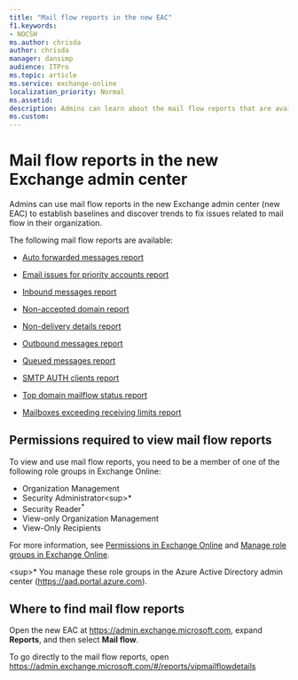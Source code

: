 ```yaml
---
title: "Mail flow reports in the new EAC"
f1.keywords:
- NOCSH
ms.author: chrisda
author: chrisda
manager: dansimp
audience: ITPro
ms.topic: article
ms.service: exchange-online
localization_priority: Normal
ms.assetid:
description: Admins can learn about the mail flow reports that are available in the new Exchange admin center.
ms.custom:
---
```


# Mail flow reports in the new Exchange admin center

Admins can use mail flow reports in the new Exchange admin center (new EAC) to establish baselines and discover trends to fix issues related to mail flow in their organization.

The following mail flow reports are available:

- [Auto forwarded messages report](mfr-auto-forwarded-messages-report.md)

- [Email issues for priority accounts report](mfr-email-issues-for-priority-accounts-report.md)

- [Inbound messages report](mfr-inbound-messages-and-outbound-messages-reports.md)

- [Non-accepted domain report](mfr-non-accepted-domain-report.md)

- [Non-delivery details report](mfr-non-delivery-details-report.md)

- [Outbound messages report](mfr-inbound-messages-and-outbound-messages-reports.md)

- [Queued messages report](mfr-queued-messages-report.md)

- [SMTP AUTH clients report](mfr-smtp-auth-clients-report.md)

- [Top domain mailflow status report](mfr-top-domain-mailflow-status-report.md)

- [Mailboxes exceeding receiving limits report](mail-flow-reports/mailboxes-exceeding-receiving-limits-report.md)

## Permissions required to view mail flow reports

To view and use mail flow reports, you need to be a member of one of the following role groups in Exchange Online:

- Organization Management
- Security Administrator<sup\>*</sup>
- Security Reader<sup>\*</sup>
- View-only Organization Management
- View-Only Recipients

For more information, see [Permissions in Exchange Online](../../permissions-exo/permissions-exo.md) and [Manage role groups in Exchange Online](../../permissions-exo/role-groups.md).

<sup\>*</sup> You manage these role groups in the Azure Active Directory admin center (<https://aad.portal.azure.com>).

## Where to find mail flow reports

Open the new EAC at <https://admin.exchange.microsoft.com>, expand **Reports**, and then select **Mail flow**.

To go directly to the mail flow reports, open <https://admin.exchange.microsoft.com/#/reports/vipmailflowdetails>
